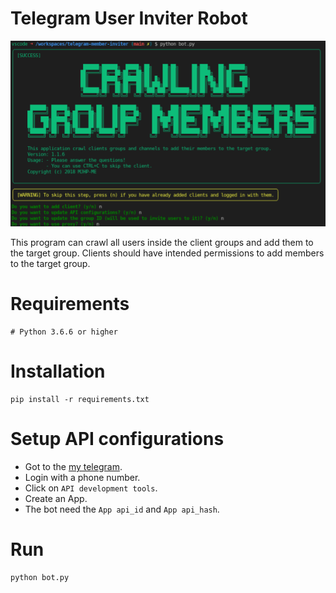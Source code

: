 # Telegram User Inviter Robot

![Terminal Screenshot](/assets/images/1-1-6.png)

This program can crawl all users inside the client groups and add them to the target group. Clients should have intended permissions to add members to the target group.

# Requirements

```shell
# Python 3.6.6 or higher
```

# Installation
```shell
pip install -r requirements.txt
```

# Setup API configurations
- Got to the [my telegram](https://my.telegram.org/).
- Login with a phone number.
- Click on `API development tools`.
- Create an App.
- The bot need the `App api_id` and `App api_hash`.

# Run
```shell
python bot.py 
```
